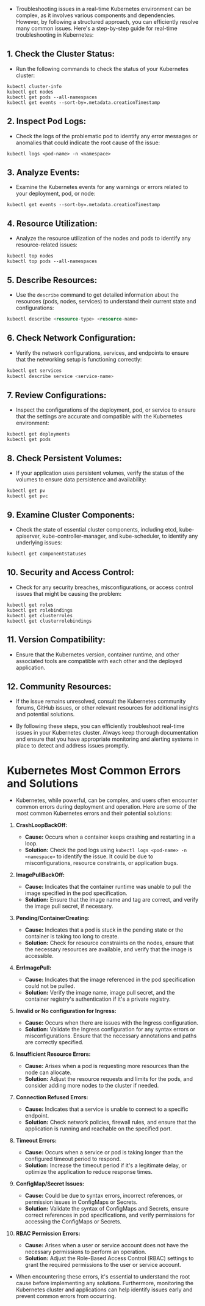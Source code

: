 * Troubleshooting issues in a real-time Kubernetes environment can be complex, as it involves various components and dependencies. However, by following a structured approach, you can efficiently resolve many common issues. Here's a step-by-step guide for real-time troubleshooting in Kubernetes:

## 1. Check the Cluster Status:
* Run the following commands to check the status of your Kubernetes cluster:

```
kubectl cluster-info
kubectl get nodes
kubectl get pods --all-namespaces
kubectl get events --sort-by=.metadata.creationTimestamp

```

## 2. Inspect Pod Logs:
* Check the logs of the problematic pod to identify any error messages or anomalies that could indicate the root cause of the issue:

```
kubectl logs <pod-name> -n <namespace>
```
## 3. Analyze Events:
* Examine the Kubernetes events for any warnings or errors related to your deployment, pod, or node:

```
kubectl get events --sort-by=.metadata.creationTimestamp
```

## 4. Resource Utilization:
* Analyze the resource utilization of the nodes and pods to identify any resource-related issues:

```
kubectl top nodes
kubectl top pods --all-namespaces
```

## 5. Describe Resources:
* Use the ` describe ` command to get detailed information about the resources (pods, nodes, services) to understand their current state and configurations:

```php
kubectl describe <resource-type> <resource-name>
```
## 6. Check Network Configuration:
* Verify the network configurations, services, and endpoints to ensure that the networking setup is functioning correctly:

```sql
kubectl get services
kubectl describe service <service-name>
```
## 7. Review Configurations:
* Inspect the configurations of the deployment, pod, or service to ensure that the settings are accurate and compatible with the Kubernetes environment:

```arduino
kubectl get deployments
kubectl get pods
```

## 8. Check Persistent Volumes:
* If your application uses persistent volumes, verify the status of the volumes to ensure data persistence and availability:

```arduino
kubectl get pv
kubectl get pvc
```

## 9. Examine Cluster Components:
* Check the state of essential cluster components, including etcd, kube-apiserver, kube-controller-manager, and kube-scheduler, to identify any underlying issues:

```arduino
kubectl get componentstatuses
```

## 10. Security and Access Control:
* Check for any security breaches, misconfigurations, or access control issues that might be causing the problem:

```arduino
kubectl get roles
kubectl get rolebindings
kubectl get clusterroles
kubectl get clusterrolebindings
```

## 11. Version Compatibility:
* Ensure that the Kubernetes version, container runtime, and other associated tools are compatible with each other and the deployed application.

## 12. Community Resources:
* If the issue remains unresolved, consult the Kubernetes community forums, GitHub issues, or other relevant resources for additional insights and potential solutions.

* By following these steps, you can efficiently troubleshoot real-time issues in your Kubernetes cluster. Always keep thorough documentation and ensure that you have appropriate monitoring and alerting systems in place to detect and address issues promptly.

# Kubernetes Most Common Errors and Solutions

* Kubernetes, while powerful, can be complex, and users often encounter common errors during deployment and operation. Here are some of the most common Kubernetes errors and their potential solutions:

1. **CrashLoopBackOff:**
   - **Cause:** Occurs when a container keeps crashing and restarting in a loop.
   - **Solution:** Check the pod logs using `kubectl logs <pod-name> -n <namespace>` to identify the issue. It could be due to misconfigurations, resource constraints, or application bugs.

2. **ImagePullBackOff:**
   - **Cause:** Indicates that the container runtime was unable to pull the image specified in the pod specification.
   - **Solution:** Ensure that the image name and tag are correct, and verify the image pull secret, if necessary.

3. **Pending/ContainerCreating:**
   - **Cause:** Indicates that a pod is stuck in the pending state or the container is taking too long to create.
   - **Solution:** Check for resource constraints on the nodes, ensure that the necessary resources are available, and verify that the image is accessible.

4. **ErrImagePull:**
   - **Cause:** Indicates that the image referenced in the pod specification could not be pulled.
   - **Solution:** Verify the image name, image pull secret, and the container registry's authentication if it's a private registry.

5. **Invalid or No configuration for Ingress:**
   - **Cause:** Occurs when there are issues with the Ingress configuration.
   - **Solution:** Validate the Ingress configuration for any syntax errors or misconfigurations. Ensure that the necessary annotations and paths are correctly specified.

6. **Insufficient Resource Errors:**
   - **Cause:** Arises when a pod is requesting more resources than the node can allocate.
   - **Solution:** Adjust the resource requests and limits for the pods, and consider adding more nodes to the cluster if needed.

7. **Connection Refused Errors:**
   - **Cause:** Indicates that a service is unable to connect to a specific endpoint.
   - **Solution:** Check network policies, firewall rules, and ensure that the application is running and reachable on the specified port.

8. **Timeout Errors:**
   - **Cause:** Occurs when a service or pod is taking longer than the configured timeout period to respond.
   - **Solution:** Increase the timeout period if it's a legitimate delay, or optimize the application to reduce response times.

9. **ConfigMap/Secret Issues:**
   - **Cause:** Could be due to syntax errors, incorrect references, or permission issues in ConfigMaps or Secrets.
   - **Solution:** Validate the syntax of ConfigMaps and Secrets, ensure correct references in pod specifications, and verify permissions for accessing the ConfigMaps or Secrets.

10. **RBAC Permission Errors:**
    - **Cause:** Arises when a user or service account does not have the necessary permissions to perform an operation.
    - **Solution:** Adjust the Role-Based Access Control (RBAC) settings to grant the required permissions to the user or service account.

* When encountering these errors, it's essential to understand the root cause before implementing any solutions. Furthermore, monitoring the Kubernetes cluster and applications can help identify issues early and prevent common errors from occurring.

